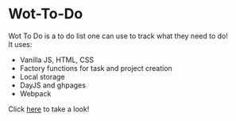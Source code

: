 # Wot-To-Do

Wot To Do is a to do list one can use to track what they need to do! </br>
It uses: </br>
* Vanilla JS, HTML, CSS
* Factory functions for task and project creation
* Local storage
* DayJS and ghpages
* Webpack

Click [here](https://bkcheung.github.io/Wot-To-Do/) to take a look!
  
